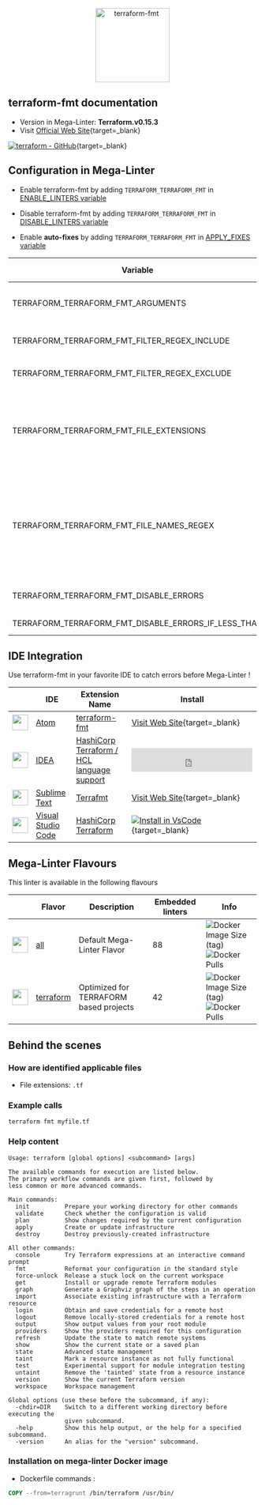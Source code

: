 <!-- markdownlint-disable MD033 MD041 -->
<!-- Generated by .automation/build.py, please do not update manually -->

<div align="center">
  <a href="https://www.terraform.io/docs/cli/commands/fmt.html" target="blank" title="Visit linter Web Site">
    <img src="https://www.terraform.io/assets/images/logo-hashicorp-3f10732f.svg" alt="terraform-fmt" height="150px" class="megalinter-banner">
  </a>
</div>

## terraform-fmt documentation

- Version in Mega-Linter: **Terraform.v0.15.3**
- Visit [Official Web Site](https://www.terraform.io/docs/cli/commands/fmt.html){target=_blank}

[![terraform - GitHub](https://gh-card.dev/repos/hashicorp/terraform.svg?fullname=)](https://github.com/hashicorp/terraform){target=_blank}

## Configuration in Mega-Linter

- Enable terraform-fmt by adding `TERRAFORM_TERRAFORM_FMT` in [ENABLE_LINTERS variable](https://nvuillam.github.io/mega-linter/configuration/#activation-and-deactivation)
- Disable terraform-fmt by adding `TERRAFORM_TERRAFORM_FMT` in [DISABLE_LINTERS variable](https://nvuillam.github.io/mega-linter/configuration/#activation-and-deactivation)

- Enable **auto-fixes** by adding `TERRAFORM_TERRAFORM_FMT` in [APPLY_FIXES variable](https://nvuillam.github.io/mega-linter/configuration/#apply-fixes)

| Variable                                            | Description                                                                                                                                                                                  | Default value      |
|-----------------------------------------------------|----------------------------------------------------------------------------------------------------------------------------------------------------------------------------------------------|--------------------|
| TERRAFORM_TERRAFORM_FMT_ARGUMENTS                   | User custom arguments to add in linter CLI call<br/>Ex: `-s --foo "bar"`                                                                                                                     |                    |
| TERRAFORM_TERRAFORM_FMT_FILTER_REGEX_INCLUDE        | Custom regex including filter<br/>Ex: `(src\|lib)`                                                                                                                                           | Include every file |
| TERRAFORM_TERRAFORM_FMT_FILTER_REGEX_EXCLUDE        | Custom regex excluding filter<br/>Ex: `(test\|examples)`                                                                                                                                     | Exclude no file    |
| TERRAFORM_TERRAFORM_FMT_FILE_EXTENSIONS             | Allowed file extensions. `"*"` matches any extension, `""` matches empty extension. Empty list excludes all files<br/>Ex: `[".py", ""]`                                                      | `[".tf"]`          |
| TERRAFORM_TERRAFORM_FMT_FILE_NAMES_REGEX            | File name regex filters. Regular expression list for filtering files by their base names using regex full match. Empty list includes all files<br/>Ex: `["Dockerfile(-.+)?", "Jenkinsfile"]` | Include every file |
| TERRAFORM_TERRAFORM_FMT_DISABLE_ERRORS              | Run linter but consider errors as warnings                                                                                                                                                   | `true`             |
| TERRAFORM_TERRAFORM_FMT_DISABLE_ERRORS_IF_LESS_THAN | Maximum number of errors allowed                                                                                                                                                             | `0`                |

## IDE Integration

Use terraform-fmt in your favorite IDE to catch errors before Mega-Linter !

| <!-- -->                                                                                                                                      | IDE                                                      | Extension Name                                                                                                                    | Install                                                                                                                                                                   |
|-----------------------------------------------------------------------------------------------------------------------------------------------|----------------------------------------------------------|-----------------------------------------------------------------------------------------------------------------------------------|---------------------------------------------------------------------------------------------------------------------------------------------------------------------------|
| <img src="https://github.com/nvuillam/mega-linter/raw/master/docs/assets/icons/atom.ico" alt="" height="32px" class="megalinter-icon"></a>    | [Atom](https://atom.io/)                                 | [terraform-fmt](https://atom.io/packages/terraform-fmt)                                                                           | [Visit Web Site](https://atom.io/packages/terraform-fmt){target=_blank}                                                                                                   |
| <img src="https://github.com/nvuillam/mega-linter/raw/master/docs/assets/icons/idea.ico" alt="" height="32px" class="megalinter-icon"></a>    | [IDEA](https://www.jetbrains.com/products.html#type=ide) | [HashiCorp Terraform / HCL language support](https://plugins.jetbrains.com/plugin/7808-hashicorp-terraform--hcl-language-support) | <iframe frameborder="none" width="245px" height="48px" src="https://plugins.jetbrains.com/embeddable/install/7808"></iframe>                                              |
| <img src="https://github.com/nvuillam/mega-linter/raw/master/docs/assets/icons/sublime.ico" alt="" height="32px" class="megalinter-icon"></a> | [Sublime Text](https://www.sublimetext.com/)             | [Terrafmt](https://packagecontrol.io/packages/Terrafmt)                                                                           | [Visit Web Site](https://packagecontrol.io/packages/Terrafmt){target=_blank}                                                                                              |
| <img src="https://github.com/nvuillam/mega-linter/raw/master/docs/assets/icons/vscode.ico" alt="" height="32px" class="megalinter-icon"></a>  | [Visual Studio Code](https://code.visualstudio.com/)     | [HashiCorp Terraform](https://marketplace.visualstudio.com/items?itemName=HashiCorp.terraform)                                    | [![Install in VsCode](https://github.com/nvuillam/mega-linter/raw/master/docs/assets/images/btn_install_vscode.png)](vscode:extension/HashiCorp.terraform){target=_blank} |

## Mega-Linter Flavours

This linter is available in the following flavours

| <!-- -->                                                                                                                                                  | Flavor                                                                 | Description                            | Embedded linters | Info                                                                                                                                                                                       |
|-----------------------------------------------------------------------------------------------------------------------------------------------------------|------------------------------------------------------------------------|----------------------------------------|------------------|--------------------------------------------------------------------------------------------------------------------------------------------------------------------------------------------|
| <img src="https://github.com/nvuillam/mega-linter/raw/master/docs/assets/images/mega-linter-square.png" alt="" height="32px" class="megalinter-icon"></a> | [all](https://nvuillam.github.io/mega-linter/supported-linters/)       | Default Mega-Linter Flavor             | 88               | ![Docker Image Size (tag)](https://img.shields.io/docker/image-size/nvuillam/mega-linter/v4) ![Docker Pulls](https://img.shields.io/docker/pulls/nvuillam/mega-linter)                     |
| <img src="https://github.com/nvuillam/mega-linter/raw/master/docs/assets/icons/terraform.ico" alt="" height="32px" class="megalinter-icon"></a>           | [terraform](https://nvuillam.github.io/mega-linter/flavors/terraform/) | Optimized for TERRAFORM based projects | 42               | ![Docker Image Size (tag)](https://img.shields.io/docker/image-size/nvuillam/mega-linter-terraform/v4) ![Docker Pulls](https://img.shields.io/docker/pulls/nvuillam/mega-linter-terraform) |

## Behind the scenes

### How are identified applicable files

- File extensions: `.tf`

<!-- markdownlint-disable -->
<!-- /* cSpell:disable */ -->

### Example calls

```shell
terraform fmt myfile.tf
```


### Help content

```shell
Usage: terraform [global options] <subcommand> [args]

The available commands for execution are listed below.
The primary workflow commands are given first, followed by
less common or more advanced commands.

Main commands:
  init          Prepare your working directory for other commands
  validate      Check whether the configuration is valid
  plan          Show changes required by the current configuration
  apply         Create or update infrastructure
  destroy       Destroy previously-created infrastructure

All other commands:
  console       Try Terraform expressions at an interactive command prompt
  fmt           Reformat your configuration in the standard style
  force-unlock  Release a stuck lock on the current workspace
  get           Install or upgrade remote Terraform modules
  graph         Generate a Graphviz graph of the steps in an operation
  import        Associate existing infrastructure with a Terraform resource
  login         Obtain and save credentials for a remote host
  logout        Remove locally-stored credentials for a remote host
  output        Show output values from your root module
  providers     Show the providers required for this configuration
  refresh       Update the state to match remote systems
  show          Show the current state or a saved plan
  state         Advanced state management
  taint         Mark a resource instance as not fully functional
  test          Experimental support for module integration testing
  untaint       Remove the 'tainted' state from a resource instance
  version       Show the current Terraform version
  workspace     Workspace management

Global options (use these before the subcommand, if any):
  -chdir=DIR    Switch to a different working directory before executing the
                given subcommand.
  -help         Show this help output, or the help for a specified subcommand.
  -version      An alias for the "version" subcommand.
```

### Installation on mega-linter Docker image

- Dockerfile commands :
```dockerfile
COPY --from=terragrunt /bin/terraform /usr/bin/
```

